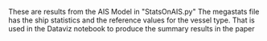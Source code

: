 These are results from the AIS Model in "StatsOnAIS.py"
The megastats file has the ship statistics and the reference values for the vessel type.
That is used in the Dataviz notebook to produce the summary results in the paper
